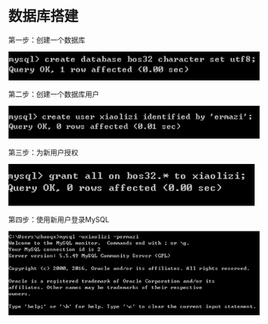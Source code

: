 # 数据库搭建

第一步：创建一个数据库

![](../../../.gitbook/assets/image%20%28121%29.png)

第二步：创建一个数据库用户

![](../../../.gitbook/assets/image%20%28130%29.png)

第三步：为新用户授权

![](../../../.gitbook/assets/image%20%2877%29.png)

第四步：使用新用户登录MySQL

![](../../../.gitbook/assets/image%20%2869%29.png)

